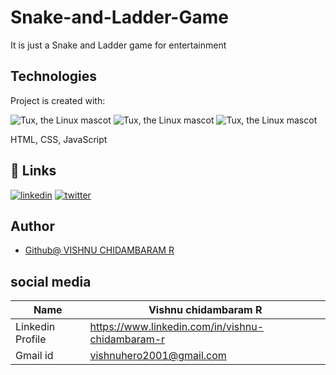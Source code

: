 # Snake-and-Ladder-Game
It is just a Snake and Ladder game for entertainment

## Technologies
Project is created with:

![Tux, the Linux mascot](https://img.icons8.com/color/48/40C057/html-5--v1.png)
![Tux, the Linux mascot](https://img.icons8.com/fluency/48/000000/css3.png) 
![Tux, the Linux mascot](https://img.icons8.com/fluency/48/000000/javascript.png)



 HTML, CSS, JavaScript

 ## 🔗 Links
[![linkedin](https://img.shields.io/badge/linkedin-0A66C2?style=for-the-badge&logo=linkedin&logoColor=white)](https://www.linkedin.com/in/vishnu-chidambaram-r)
[![twitter](https://img.shields.io/badge/twitter-1DA1F2?style=for-the-badge&logo=twitter&logoColor=white)](https://twitter.com/)


## Author
- [Github@ VISHNU CHIDAMBARAM R](https://www.github.com/VISHNU-CHIDAMBARAM-RADHAKRISHNAN)

## social media


| Name | Vishnu chidambaram R |
| ---------------|---------------|
| Linkedin Profile| https://www.linkedin.com/in/vishnu-chidambaram-r |
| Gmail id| vishnuhero2001@gmail.com |
